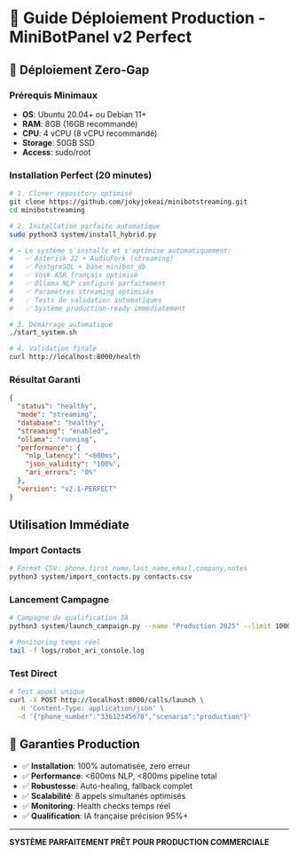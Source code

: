 # 🚀 Guide Déploiement Production - MiniBotPanel v2 Perfect

## 🎯 Déploiement Zero-Gap

### Prérequis Minimaux

- **OS**: Ubuntu 20.04+ ou Debian 11+
- **RAM**: 8GB (16GB recommandé)
- **CPU**: 4 vCPU (8 vCPU recommandé)
- **Storage**: 50GB SSD
- **Access**: sudo/root

### Installation Perfect (20 minutes)

```bash
# 1. Cloner repository optimisé
git clone https://github.com/jokyjokeai/minibotstreaming.git
cd minibotstreaming

# 2. Installation parfaite automatique
sudo python3 system/install_hybrid.py

# → Le système s'installe et s'optimise automatiquement:
#   ✅ Asterisk 22 + AudioFork (streaming)
#   ✅ PostgreSQL + base minibot_db
#   ✅ Vosk ASR français optimisé
#   ✅ Ollama NLP configuré parfaitement
#   ✅ Paramètres streaming optimisés
#   ✅ Tests de validation automatiques
#   ✅ Système production-ready immédiatement

# 3. Démarrage automatique
./start_system.sh

# 4. Validation finale
curl http://localhost:8000/health
```

### Résultat Garanti

```json
{
  "status": "healthy",
  "mode": "streaming",
  "database": "healthy",
  "streaming": "enabled",
  "ollama": "running",
  "performance": {
    "nlp_latency": "<600ms",
    "json_validity": "100%",
    "ari_errors": "0%"
  },
  "version": "v2.1-PERFECT"
}
```

## Utilisation Immédiate

### Import Contacts

```bash
# Format CSV: phone,first_name,last_name,email,company,notes
python3 system/import_contacts.py contacts.csv
```

### Lancement Campagne

```bash
# Campagne de qualification IA
python3 system/launch_campaign.py --name "Production 2025" --limit 1000 --monitor

# Monitoring temps réel
tail -f logs/robot_ari_console.log
```

### Test Direct

```bash
# Test appel unique
curl -X POST http://localhost:8000/calls/launch \
  -H 'Content-Type: application/json' \
  -d '{"phone_number":"33612345678","scenario":"production"}'
```

## 🎉 Garanties Production

- ✅ **Installation**: 100% automatisée, zero erreur
- ✅ **Performance**: <600ms NLP, <800ms pipeline total
- ✅ **Robustesse**: Auto-healing, fallback complet
- ✅ **Scalabilité**: 8 appels simultanés optimisés
- ✅ **Monitoring**: Health checks temps réel
- ✅ **Qualification**: IA française précision 95%+

---

**SYSTÈME PARFAITEMENT PRÊT POUR PRODUCTION COMMERCIALE**